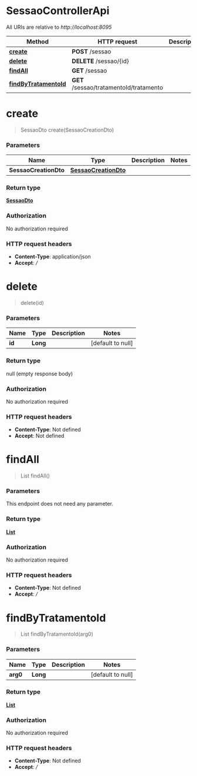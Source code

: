 # SessaoControllerApi

All URIs are relative to *http://localhost:8095*

| Method | HTTP request | Description |
|------------- | ------------- | -------------|
| [**create**](SessaoControllerApi.md#create) | **POST** /sessao |  |
| [**delete**](SessaoControllerApi.md#delete) | **DELETE** /sessao/{id} |  |
| [**findAll**](SessaoControllerApi.md#findAll) | **GET** /sessao |  |
| [**findByTratamentoId**](SessaoControllerApi.md#findByTratamentoId) | **GET** /sessao/tratamentoId/tratamento |  |


<a name="create"></a>
# **create**
> SessaoDto create(SessaoCreationDto)



### Parameters

|Name | Type | Description  | Notes |
|------------- | ------------- | ------------- | -------------|
| **SessaoCreationDto** | [**SessaoCreationDto**](../Models/SessaoCreationDto.md)|  | |

### Return type

[**SessaoDto**](../Models/SessaoDto.md)

### Authorization

No authorization required

### HTTP request headers

- **Content-Type**: application/json
- **Accept**: */*

<a name="delete"></a>
# **delete**
> delete(id)



### Parameters

|Name | Type | Description  | Notes |
|------------- | ------------- | ------------- | -------------|
| **id** | **Long**|  | [default to null] |

### Return type

null (empty response body)

### Authorization

No authorization required

### HTTP request headers

- **Content-Type**: Not defined
- **Accept**: Not defined

<a name="findAll"></a>
# **findAll**
> List findAll()



### Parameters
This endpoint does not need any parameter.

### Return type

[**List**](../Models/SessaoDto.md)

### Authorization

No authorization required

### HTTP request headers

- **Content-Type**: Not defined
- **Accept**: */*

<a name="findByTratamentoId"></a>
# **findByTratamentoId**
> List findByTratamentoId(arg0)



### Parameters

|Name | Type | Description  | Notes |
|------------- | ------------- | ------------- | -------------|
| **arg0** | **Long**|  | [default to null] |

### Return type

[**List**](../Models/SessaoDto.md)

### Authorization

No authorization required

### HTTP request headers

- **Content-Type**: Not defined
- **Accept**: */*

